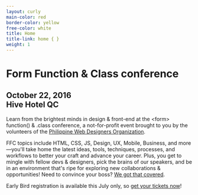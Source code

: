 ```yaml
---
layout: curly
main-color: red
border-color: yellow
free-color:	white
title: Home
title-link: home { }
weight: 1
---
```


# Form Function & Class conference

## October 22, 2016 <br> Hive Hotel QC

Learn from the brightest minds in design & front-end at the \<form\> function() & .class conference, a not-for-profit event brought to you by the volunteers of the <a href="http://pwdo.org">Philippine Web Designers Organization</a>. 

FFC topics include HTML, CSS, JS, Design, UX, Mobile, Business, and more—you'll take home the latest ideas, tools, techniques, processes, and workflows to better your craft and advance your career. Plus, you get to mingle with fellow devs & designers, pick the brains of our speakers, and be in an environment that's ripe for exploring new collaborations & opportunities! Need to convince your boss? <a href="/convince/">We got that covered</a>.

Early Bird registration is available this July only, so <a target="_blank" href="https://www.eventbrite.com/e/form-function-class-7-conference-tickets-24640606718#tickets">get your tickets now</a>!